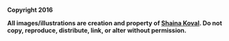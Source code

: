 <strong>Copyright 2016

All images/illustrations are creation and property of [Shaina Koval](http://www.shainakoval.com). Do not copy, reproduce, distribute, link, or alter without permission.</strong>
